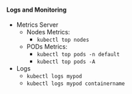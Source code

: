 #### Logs and Monitoring

- Metrics Server
  - Nodes Metrics:
    - `kubectl top nodes`
  - PODs Metrics:
    - `kubectl top pods -n default`
    - `kubectl top pods -A`
- Logs
  - `kubectl logs mypod`
  - `kubectl logs mypod containername`